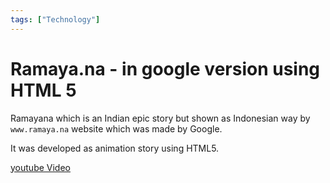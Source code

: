 ```yaml
---
tags: ["Technology"]
---
```


# Ramaya.na - in google version using HTML 5
<!--markdownlint-disable MD013 MD029 MD036 MD024 MD033 MD040 MD042 MD001 MD051 MD025 MD052-->
Ramayana which is an Indian epic story but shown as Indonesian way by `www.ramaya.na` website which was made by Google.

It was developed as animation story using HTML5.

[youtube Video](http://www.youtube.com/watch?v=LIXDcQ7qbNo?feature=player_detailpage)
